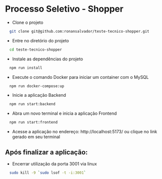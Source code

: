 
# Processo Seletivo - Shopper


- Clone o projeto

```bash
  git clone git@github.com:ronansalvador/teste-tecnico-shopper.git
```

- Entre no diretório do projeto

```bash
  cd teste-tecnico-shopper
```

- Instale as dependências do projeto

```bash
  npm run install
```

- Execute o comando Docker para iniciar um container com o MySQL

```bash
  npm run docker-compose:up
```

- Inicie a aplicação Backend

```bash
  npm run start:backend
```

- Abra um novo terminal e inicia a aplicação Frontend


```bash
  npm run start:frontend
```

- Acesse a aplicação no endereço: http://localhost:5173/ ou clique no link gerado em seu terminal

## Após finalizar a aplicação:

- Encerrar utilização da porta 3001 via linux

```bash
  sudo kill -9 `sudo lsof -t -i:3001`
```


